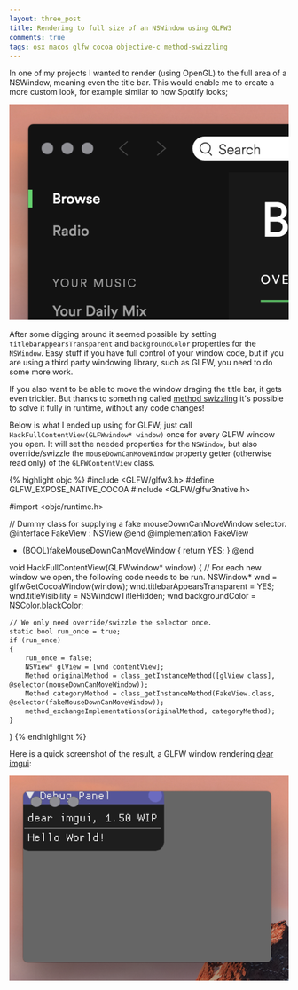 ```yaml
---
layout: three_post
title: Rendering to full size of an NSWindow using GLFW3
comments: true
tags: osx macos glfw cocoa objective-c method-swizzling
---
```

In one of my projects I wanted to render (using OpenGL) to the full area of a NSWindow, meaning even the title bar. This would enable me to create a more custom look, for example similar to how Spotify looks;

![Spotify having a custom window color.](/static/posts/2016-12-29-spotify.png "Spotify having a custom window color.")

After some digging around it seemed possible by setting `titlebarAppearsTransparent` and `backgroundColor` properties for the `NSWindow`. Easy stuff if you have full control of your window code, but if you are using a third party windowing library, such as GLFW, you need to do some more work.

If you also want to be able to move the window draging the title bar, it gets even trickier. But thanks to something called [method swizzling](http://nshipster.com/method-swizzling/) it's possible to solve it fully in runtime, without any code changes!

Below is what I ended up using for GLFW; just call `HackFullContentView(GLFWwindow* window)` once for every GLFW window you open. It will set the needed properties for the `NSWindow`, but also override/swizzle the `mouseDownCanMoveWindow` property getter (otherwise read only) of the `GLFWContentView` class.

{% highlight objc %}
#include <GLFW/glfw3.h>
#define GLFW_EXPOSE_NATIVE_COCOA
#include <GLFW/glfw3native.h>

#import <objc/runtime.h>

// Dummy class for supplying a fake mouseDownCanMoveWindow selector.
@interface FakeView : NSView
@end
@implementation FakeView
- (BOOL)fakeMouseDownCanMoveWindow { return YES; }
@end

void HackFullContentView(GLFWwindow* window)
{
    // For each new window we open, the following code needs to be run.
    NSWindow* wnd = glfwGetCocoaWindow(window);
    wnd.titlebarAppearsTransparent = YES;
    wnd.titleVisibility = NSWindowTitleHidden;
    wnd.backgroundColor = NSColor.blackColor;

    // We only need override/swizzle the selector once.
    static bool run_once = true;
    if (run_once)
    {
        run_once = false;
        NSView* glView = [wnd contentView];
        Method originalMethod = class_getInstanceMethod([glView class], @selector(mouseDownCanMoveWindow));
        Method categoryMethod = class_getInstanceMethod(FakeView.class, @selector(fakeMouseDownCanMoveWindow));
        method_exchangeImplementations(originalMethod, categoryMethod);
    }
}
{% endhighlight %}

Here is a quick screenshot of the result, a GLFW window rendering [dear imgui](https://github.com/ocornut/imgui):

![GLFW window with custom color.](/static/posts/2016-12-29-glfw.png "GLFW window with custom color.")

